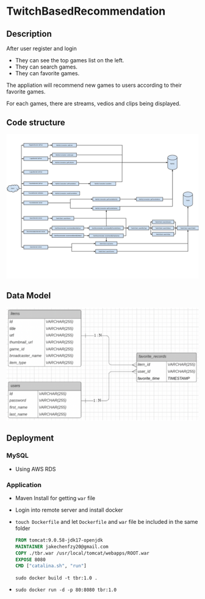 # TwitchBasedRecommendation

## Description

After user register and login

- They can see the top games list on the left.
- They can search games.
- They can favorite games.

The appliation will recommend new games to users according to their favorite games.

For each games, there are streams, vedios and clips being displayed.


## Code structure

![Code Structure](./imgs/BackendStructure.jpg)

## Data Model

![Data Model](./imgs/DataModel.png)



## Deployment

### MySQL

- Using AWS RDS



### Application

- Maven Install for getting `war` file

- Login into remote server and install docker

- `touch Dockerfile` and let `Dockerfile` and `war` file be included in the same folder

  ```dockerfile
  FROM tomcat:9.0.58-jdk17-openjdk                                   
  MAINTAINER jakechenfzy20@gmail.com                                                                                                                        
  COPY ./tbr.war /usr/local/tomcat/webapps/ROOT.war       
  EXPOSE 8080                                                            
  CMD ["catalina.sh", "run"]
  ```

  `sudo docker build -t tbr:1.0 .`

- `sudo docker run -d -p 80:8080 tbr:1.0`

